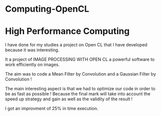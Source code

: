 # Computing-OpenCL
# High Performance Computing
I have done for my studies a project on Open CL that I have developed because it was interesting.

It a project of IMAGE PROCESSING WITH OPEN CL a powerful software to work efficiently on images.

   The aim was to code a Mean Filter by Convolution and a Gaussian Filter by Convolution ! 
  
   The main interesting aspect is that we had to optimize our code in order to be as fast as possible ! Because the final mark will take into account the speed up strategy and gain as well as the validity of the result !
  
  I got an improvment of 25% in time execution.
   
